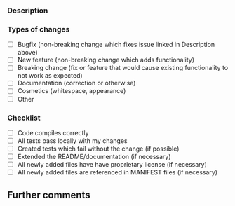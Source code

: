 <!--- Provide a general summary of your changes in the Title above -->

### Description
<!--- Describe your changes in detail -->
<!--- If it fixes an open issue, please link to the issue here. -->

### Types of changes
<!--- Put an `x` in the box(es) that apply -->

- [ ] Bugfix (non-breaking change which fixes issue linked in Description above)
- [ ] New feature (non-breaking change which adds functionality)
- [ ] Breaking change (fix or feature that would cause existing functionality to not work as expected)
- [ ] Documentation (correction or otherwise)
- [ ] Cosmetics (whitespace, appearance)
- [ ] Other

### Checklist
<!--- Put an `x` in the box(es) that apply -->

- [ ] Code compiles correctly
- [ ] All tests pass locally with my changes
- [ ] Created tests which fail without the change (if possible)
- [ ] Extended the README/documentation (if necessary)
- [ ] All newly added files have have proprietary license (if necessary)
- [ ] All newly added files are referenced in MANIFEST files (if necessary)

## Further comments
<!--- If this is a relatively large or complex change, kick off the discussion by explaining why you -->
<!--- choose the solution you did and what alternatives you considered, etc... -->
